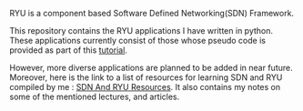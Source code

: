 RYU is a component based Software Defined Networking(SDN) Framework. 

This repository contains the RYU applications I have written in python. These applications currently consist of those whose pseudo code is provided as part of this [tutorial](http://sdnhub.org/tutorials/app-pseudo-code/).

However, more diverse applications are planned to be added in near future.
Moreover, here is the link to a list of resources for learning SDN and RYU compiled by me : [SDN And RYU Resources](https://docs.google.com/document/d/19NLYKBIKW527hMyPLVLtIzjT0Fh1BJvZk23Zmjd56GI/edit?usp=sharing). 
It also contains my notes on some of the mentioned lectures, and articles.
